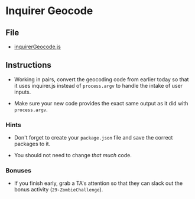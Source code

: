 # Inquirer Geocode

## File

* [inquirerGeocode.js](Unsolved/inquirerGeocode.js)

## Instructions

* Working in pairs, convert the geocoding code from earlier today so that it uses inquirer.js instead of `process.argv` to handle the intake of user inputs.

* Make sure your new code provides the exact same output as it did with `process.argv`.

### Hints

* Don't forget to create your `package.json` file and save the correct packages to it.

* You should not need to change _that much_ code.

### Bonuses

* If you finish early, grab a TA's attention so that they can slack out the bonus activity (`29-ZombieChallenge`).

